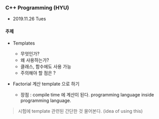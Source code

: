 ### C++ Programming (HYU)

* 2019.11.26 Tues 

#### 주제 
* Templates
    * 무엇인가? 
    * 왜 사용하는가? 
    * 클래스, 함수에도 사용 가능 
    * 주의해야 할 점은 ? 
    
* Factorial 계산 template 으로 하기 
    * 장점 : compile time 에 계산이 된다. programming language inside programming language. 
    
> 시험에 template 관련된 간단한 것 물어본다. (idea of using this)